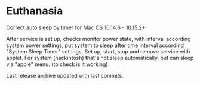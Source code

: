 # Euthanasia
Correct auto sleep by timer for Mac OS 10.14.6 - 10.15.2+

After service is set up, checks monitor power state, with interval according system power settings, 
put system to sleep after time interval accordind "System Sleep Timer" settings.
Set up, start, stop and remove service with applet. 
For system (hackintosh) that's not sleep automatically, but can sleep via "apple" menu. (to check is it working)

Last release archive updated with last commits.
